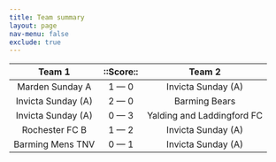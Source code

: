 ```yaml
---
title: Team summary
layout: page
nav-menu: false
exclude: true
---
```




|       Team 1       |  ::Score::  |           Team 2           |
|:------------------:|:-----------:|:--------------------------:|
|  Marden Sunday A   | 1 &mdash; 0 |     Invicta Sunday (A)     |
| Invicta Sunday (A) | 2 &mdash; 0 |       Barming Bears        |
| Invicta Sunday (A) | 0 &mdash; 3 | Yalding and Laddingford FC |
|   Rochester FC B   | 1 &mdash; 2 |     Invicta Sunday (A)     |
|  Barming Mens TNV  | 0 &mdash; 1 |     Invicta Sunday (A)     |

 <br /><br /><br />